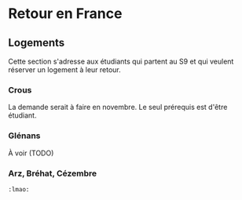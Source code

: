 # Retour en France

## Logements

Cette section s'adresse aux étudiants qui partent au S9 et qui veulent réserver un logement à leur retour.

### Crous

La demande serait à faire en novembre. Le seul prérequis est d'être étudiant.

### Glénans

À voir (TODO)

### Arz, Bréhat, Cézembre

`:lmao:`

